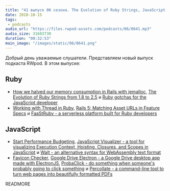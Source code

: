 ```yaml
---
title: "41 выпуск 06 сезона. The Evolution of Ruby Strings, JavaScript Visualizer, FaaStRuby, Favicon Checker, ProbaClick и прочее"
date: 2018-10-15
tags:
 - podcasts
audio_url: "https://files.rwpod-assets.com/podcasts/06/0641.mp3"
audio_size: 31603730
duration: "00:32:53"
main_image: "/images/static/06/0641.png"
---
```


Добрый день уважаемые слушатели. Представляем новый выпуск подкаста RWpod. В этом выпуске:

## Ruby

 - [How we halved our memory consumption in Rails with jemalloc](https://medium.com/@carmenhchung/how-we-halved-our-memory-consumption-in-rails-with-jemalloc-86afa4e54aa3), [The Evolution of Ruby Strings from 1.8 to 2.5](https://medium.com/@farsi_mehdi/evolution-of-ruby-string-from-1-8-to-2-5-d47afd3505df) и [Ruby gotchas for the JavaScript developer](https://blog.calendly.com/ruby-gotchas-javascript-developer/)
 - [Working with Thread in Ruby](https://medium.com/@kopilov.vlad/working-with-thread-in-ruby-948cd7e5f1a8), [Rails 5: Matching Asset URLs in Feature Specs](https://www.chrisblunt.com/rails-5-matching-asset-urls-in-feature-specs/) и [FaaStRuby - a serverless platform built for Ruby developers](https://faastruby.io/)

## JavaScript

 - [Start Performance Budgeting](https://medium.com/@addyosmani/start-performance-budgeting-dabde04cf6a3), [JavaScript Visualizer - a tool for visualizing Execution Context, Hoisting, Closures, and Scopes in JavaScript](https://tylermcginnis.com/javascript-visualizer/) и [Walt - an alternative syntax for WebAssembly text format](https://github.com/ballercat/walt)
 - [Favicon Checker](http://www.colinkeany.com/favicon-checker/), [Google Drive Electron - a Google Drive desktop app made with ElectronJS](https://github.com/alexkim205/Google-Drive-Electron), [ProbaClick - do something when someone's probably going to click something](https://github.com/alexmacarthur/probaclick) и [Percollate - a command-line tool to turn web pages into beautifully formatted PDFs](https://github.com/danburzo/percollate)

READMORE
